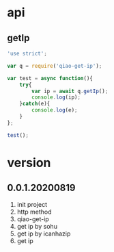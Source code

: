 # api
## getIp
```javascript
'use strict';

var q = require('qiao-get-ip');

var test = async function(){
    try{
        var ip = await q.getIp();
        console.log(ip);
    }catch(e){
        console.log(e);
    }
};

test();
```

# version
## 0.0.1.20200819
1. init project
2. http method
3. qiao-get-ip
4. get ip by sohu
5. get ip by icanhazip
6. get ip